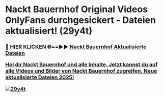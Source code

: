 # Nackt Bauernhof Original Videos 0nlyFans durchgesickert - Dateien aktualisiert! (29y4t)

<h3>🔴 HIER KLICKEN 🌐==►► <a href="https://tinyurl.com/h6vf6nb8" rel="nofollow">Nackt Bauernhof Aktualisierte Dateien

Hol dir Nackt Bauernhof und alle Inhalte. Jetzt kannst du auf alle Videos und Bilder von Nackt Bauernhof zugreifen. Neue aktualisierte Dateien 2025!

[![29y4t](https://i.imgur.com/sD4kR3V.gif)](https://tinyurl.com/h6vf6nb8)

